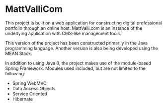 # MattValliCom
This project is built on a web application for constructing digital professional portfolio through an online host. MattValli.com is an instance of the underlying application with CMS-like management tools.

This version of the project has been constructed primarily in the Java programming language. Another version is also being developed using the MEAN Stack.

In addition to using Java 8, the project makes use of the module-based Spring Framework. Modules used included, but are not limited to the following:
- Spring WebMVC
- Data Access Objects
- Service Oriented
- Hibernate
